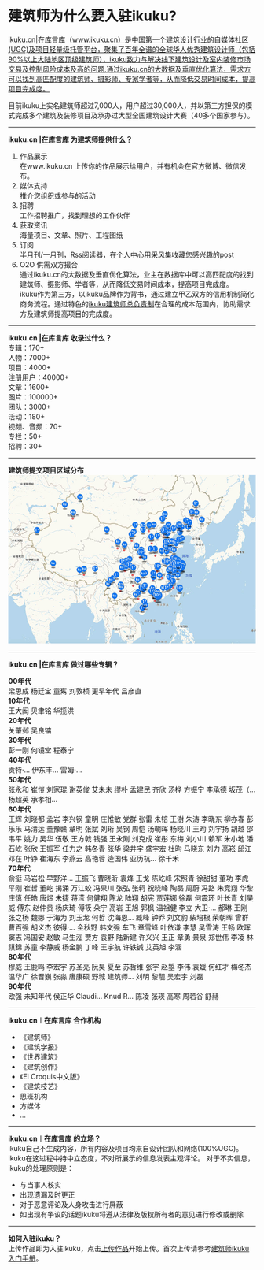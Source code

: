 # 建筑师为什么要入驻ikuku?

ikuku.cn|在库言库（www.ikuku.cn）是中国第一个建筑设计行业的自媒体社区(UGC)及项目轻量级托管平台，聚集了百年全谱的全球华人优秀建筑设计师（包括90%以上大陆地区顶级建筑师），ikuku致力与解决线下建筑设计及室内装修市场交易及控制风险成本及高的问题,通过ikuku.cn的大数据及垂直优化算法，需求方可以找到高匹配度的建筑师、摄影师、专家学者等，从而降低交易时间成本，提高项目完成度。

目前ikuku上实名建筑师超过7,000人，用户超过30,000人，并以第三方担保的模式完成多个建筑及装修项目及承办过大型全国建筑设计大赛（40多个国家参与）。



----

**ikuku.cn |在库言库 为建筑师提供什么？**  
1. 作品展示  
在www.ikuku.cn 上传你的作品展示给用户，并有机会在官方微博、微信发布。  
2. 媒体支持  
推介您组织或参与的活动  
3. 招聘  
工作招聘推广，找到理想的工作伙伴  
4. 获取资讯  
海量项目、文章、照片、工程图纸  
5. 订阅  
半月刊/一月刊，Rss阅读器，在个人中心用采风集收藏您感兴趣的post  
6. O2O 供需双方撮合  
通过ikuku.cn的大数据及垂直优化算法，业主在数据库中可以高匹配度的找到建筑师、摄影师、学者等，从而降低交易时间成本，提高项目完成度。  
ikuku作为第三方，以ikuku品牌作为背书，通过建立甲乙双方的信用机制简化商务流程。通过特色的[ikuku建筑师总负责制](https://gitcafe.com/ikuku/hub.caad.xyz/blob/master/studio.md)在合理的成本范围内，协助需求方及建筑师提高项目的完成度。  

----

**ikuku.cn |在库言库 收录过什么？**  
专辑：170+  
人物：7000+  
项目：4000+  
注册用户：40000+  
文章：1600+  
图片：100000+  
团队：3000+  
活动：180+  
视频、音频：70+  
专栏：50+  
招聘：30+  

---


**建筑师提交项目区域分布**     
![ikuku收录项目分布图](images/mapikuku.jpg)  

-----

**ikuku.cn |在库言库 做过哪些专辑？** 
 
 **00年代**     
 梁思成
 杨廷宝
 童寯
 刘敦桢
 更早年代
 吕彦直  
 **10年代**   
 王大闳
 贝聿铭
 华揽洪  
 **20年代**  
 关肇邺
 吴良镛  
 **30年代**  
 彭一刚
 何镜堂
 程泰宁  
 **40年代**  
 贡特·...
 伊东丰...
 雷姆·...  
 **50年代**    
 张永和
 崔愷
 刘家琨
 谢英俊
 艾未未
 缪朴
 孟建民
 齐欣
 汤桦
 方振宁
 李承德
 坂茂（...
 杨超英
 承孝相...   
 **60年代**   
 王辉
 刘晓都
 孟岩
 李兴钢
 童明
 庄惟敏
 党群
 张雷
 朱锫
 王澍
 朱涛
 李晓东
 柳亦春
 彭乐乐
 马清运
 董豫赣
 章明
 张斌
 刘珩
 吴钢
 周恺
 汤朝晖
 杨晓川
 王昀
 刘宇扬
 胡越
 邵韦平
 姚力
 吴华
 伍敬
 王方戟
 钱强
 王永刚
 刘克成
 崔彤
 东梅
 刘小川
 赖军
 朱小地
 潘石屹
 张欣
 王振军
 任力之
 韩冬青
 张华
 梁井宇
 盛宇宏
 杜昀
 马晓东
 刘力
 高崧
 邱江
 邓在
 叶铮
 崔海东
 李燕云
 高艳蓉
 逄国伟
 亚历杭...
 徐千禾   
 **70年代**   
 俞挺
 马岩松
 早野洋...
 王振飞
 曹晓昕
 袁烽
 王戈
 陈屹峰
 宋照青
 徐甜甜
 董功
 李虎
 平刚
 崔哲
 董屹
 揭涌
 万江蛟
 冯果川
 张弘
 张轲
 祝晓峰
 陶磊
 周蔚
 冯路
 朱竞翔
 华黎
 庄慎
 任皓
 唐煜
 朱捷
 蒋滢
 何健翔
 陈龙
 陆翔
 胡宪
 贾莲娜
 徐磊
 何震环
 叶长青
 刘昊威
 傅东
 赵仲贵
 杨庆琦
 傅筱
 朵宁
 高岩
 王旭
 郭枫
 温祖健
 李立
 大卫‧...
 郝琳
 王刚
 张之杨
 魏娜
 于海为
 刘玉龙
 何哲
 沈海恩...
 臧峰
 钟乔
 刘文豹
 柴培根
 荣朝晖
 曾群
 曹百强
 胡义杰
 彼得·...
 金秋野
 韩文强
 车飞
 章雪峰
 叶依谦
 李慧
 吴雪涛
 王畅
 欧晖
 窦志
 冯国安
 赵敏
 马生泓
 贾方
 袁野
 陆新建
 许义兴
 王正
 章勇
 景泉
 郑世伟
 李凌
 林祺錦
 苏童
 李静威
 杨金鹏
 丁峰
 王宇航
 许铁铖
 艾英旭
 李涵   
 **80年代**   
 穆威
 王鹿鸣
 李宏宇
 苏圣亮
 阮昊
 夏至
 苏哲维
 张宇
 赵曌
 李伟
 袁媛
 何红才
 梅冬杰
 温华广
 徐晋巍
 张淼
 唐康硕
 野城
 建筑师...
 刘明
 黎靓
 吴宏宇
 刘磊   
 **90年代**    
 欧强
 未知年代
 侯正华
 Claudi...
 Knud R...
 陈凌
 张瑛
 高寒
 周若谷
 舒赫


-----


**ikuku.cn︱在库言库 合作机构**  
* 《建筑师》  
* 《建筑学报》  
* 《世界建筑》  
* 《建筑创作》   
* 《El Croquis中文版》   
* 《建筑技艺》  
* 思班机构    
* 方媒体   
* ...


----


**ikuku.cn︱在库言库 的立场？**  
ikuku自己不生成内容，所有内容及项目均来自设计团队和网络(100%UGC)。ikuku在这过程中持中立态度，不对所展示的信息发表主观评论。
对于不实信息，ikuku的处理原则是：  
* 与当事人核实  
* 出现遗漏及时更正  
* 对于恶意评论及人身攻击进行屏蔽  
* 如出现有争议的话题ikuku将遵从法律及版权所有者的意见进行修改或删除  


-----

**如何入驻ikuku？**  
上传作品即为入驻ikuku，点击[上传作品](http://www.ikuku.cn/self-media/upload/upload-note.php)开始上传。首次上传请参考[建筑师ikuku入门手册](101.md)。  





